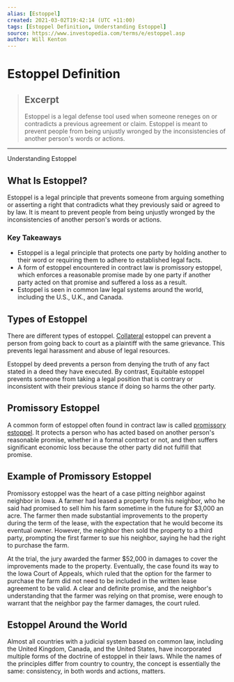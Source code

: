 ```yaml
---
alias: [Estoppel]
created: 2021-03-02T19:42:14 (UTC +11:00)
tags: [Estoppel Definition, Understanding Estoppel]
source: https://www.investopedia.com/terms/e/estoppel.asp
author: Will Kenton
---
```


# Estoppel Definition

> ## Excerpt
> Estoppel is a legal defense tool used when someone reneges on or contradicts a previous agreement or claim. Estoppel is meant to prevent people from being unjustly wronged by the inconsistencies of another person's words or actions.

---

Understanding Estoppel
## What Is Estoppel?

Estoppel is a legal principle that prevents someone from arguing something or asserting a right that contradicts what they previously said or agreed to by law. It is meant to prevent people from being unjustly wronged by the inconsistencies of another person's words or actions.

### Key Takeaways

-   Estoppel is a legal principle that protects one party by holding another to their word or requiring them to adhere to established legal facts.
-   A form of estoppel encountered in contract law is promissory estoppel, which enforces a reasonable promise made by one party if another party acted on that promise and suffered a loss as a result.
-   Estoppel is seen in common law legal systems around the world, including the U.S., U.K., and Canada.

## Types of Estoppel

There are different types of estoppel. [Collateral](https://www.investopedia.com/terms/c/collateral.asp) estoppel can prevent a person from going back to court as a plaintiff with the same grievance. This prevents legal harassment and abuse of legal resources.

Estoppel by deed prevents a person from denying the truth of any fact stated in a deed they have executed. By contrast, Equitable estoppel prevents someone from taking a legal position that is contrary or inconsistent with their previous stance if doing so harms the other party.

## Promissory Estoppel

A common form of estoppel often found in contract law is called [promissory estoppel](https://www.investopedia.com/terms/p/promissory_estoppel.asp). It protects a person who has acted based on another person's reasonable promise, whether in a formal contract or not, and then suffers significant economic loss because the other party did not fulfill that promise.

## Example of Promissory Estoppel

Promissory estoppel was the heart of a case pitting neighbor against neighbor in Iowa. A farmer had leased a property from his neighbor, who he said had promised to sell him his farm sometime in the future for $3,000 an acre. The farmer then made substantial improvements to the property during the term of the lease, with the expectation that he would become its eventual owner. However, the neighbor then sold the property to a third party, prompting the first farmer to sue his neighbor, saying he had the right to purchase the farm.

At the trial, the jury awarded the farmer $52,000 in damages to cover the improvements made to the property. Eventually, the case found its way to the Iowa Court of Appeals, which ruled that the option for the farmer to purchase the farm did not need to be included in the written lease agreement to be valid. A clear and definite promise, and the neighbor's understanding that the farmer was relying on that promise, were enough to warrant that the neighbor pay the farmer damages, the court ruled.

## Estoppel Around the World

Almost all countries with a judicial system based on common law, including the United Kingdom, Canada, and the United States, have incorporated multiple forms of the doctrine of estoppel in their laws. While the names of the principles differ from country to country, the concept is essentially the same: consistency, in both words and actions, matters.
